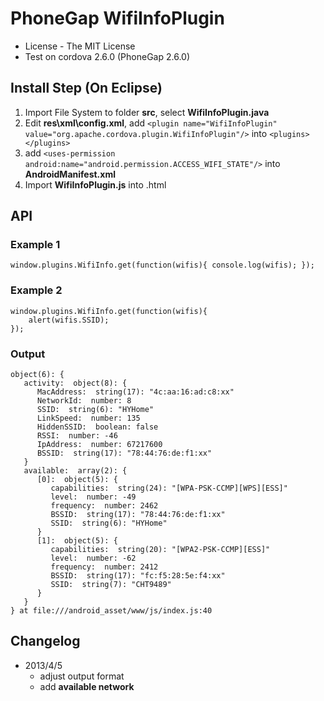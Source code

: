 PhoneGap WifiInfoPlugin
==============

* License - The MIT License
* Test on cordova 2.6.0 (PhoneGap 2.6.0)


Install Step (On Eclipse)
--------------------------

1. Import File System to folder **src**, select **WifiInfoPlugin.java**
2. Edit **res\xml\config.xml**, add `<plugin name="WifiInfoPlugin" value="org.apache.cordova.plugin.WifiInfoPlugin"/>` into `<plugins> </plugins>`
3. add `<uses-permission android:name="android.permission.ACCESS_WIFI_STATE"/>` into **AndroidManifest.xml**
4. Import **WifiInfoPlugin.js** into .html

API
-----

### Example 1
	window.plugins.WifiInfo.get(function(wifis){ console.log(wifis); });

### Example 2
	window.plugins.WifiInfo.get(function(wifis){ 
		alert(wifis.SSID); 
	});
	
### Output 
    object(6): {
       activity:  object(8): {
          MacAddress:  string(17): "4c:aa:16:ad:c8:xx"
          NetworkId:  number: 8
          SSID:  string(6): "HYHome"
          LinkSpeed:  number: 135
          HiddenSSID:  boolean: false
          RSSI:  number: -46
          IpAddress:  number: 67217600
          BSSID:  string(17): "78:44:76:de:f1:xx"
       }
       available:  array(2): {
          [0]:  object(5): {
             capabilities:  string(24): "[WPA-PSK-CCMP][WPS][ESS]"
             level:  number: -49
             frequency:  number: 2462
             BSSID:  string(17): "78:44:76:de:f1:xx"
             SSID:  string(6): "HYHome"
          }
          [1]:  object(5): {
             capabilities:  string(20): "[WPA2-PSK-CCMP][ESS]"
             level:  number: -62
             frequency:  number: 2412
             BSSID:  string(17): "fc:f5:28:5e:f4:xx"
             SSID:  string(7): "CHT9489"
          }
       }
    } at file:///android_asset/www/js/index.js:40


Changelog
-----

* 2013/4/5 
  * adjust output format
  * add **available network**
